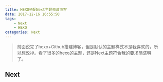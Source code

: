 ```yaml
---
title: HEXO搭配Next主题修改博客
date: 2017-12-16 16:55:50
tags: 
    - Next
    - HEXO
categories: Next
---
```

>前面说完了hexo+Github搭建博客，但是默认的主题样式不是我喜欢的，所以想改掉。看了很多的hexo的主题，还是Next主题符合我的要求简洁明了。
## Next
